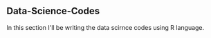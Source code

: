 ## Data-Science-Codes ##   
In this section I'll be writing the data scirnce codes using R language.       
